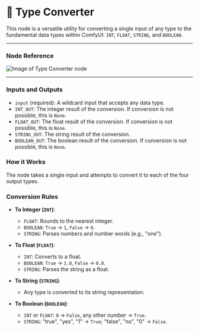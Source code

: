 # 🔄 Type Converter

This node is a versatile utility for converting a single input of any type to the fundamental data types within ComfyUI: `INT`, `FLOAT`, `STRING`, and `BOOLEAN`.

---

### Node Reference

![Image of Type Converter node](https://via.placeholder.com/800x200.png?text=Type+Converter+Node)

---

### Inputs and Outputs

-   `input` (required): A wildcard input that accepts any data type.
-   `INT_OUT`: The integer result of the conversion. If conversion is not possible, this is `None`.
-   `FLOAT_OUT`: The float result of the conversion. If conversion is not possible, this is `None`.
-   `STRING_OUT`: The string result of the conversion.
-   `BOOLEAN_OUT`: The boolean result of the conversion. If conversion is not possible, this is `None`.

### How it Works

The node takes a single input and attempts to convert it to each of the four output types.

### Conversion Rules

-   **To Integer (`INT`)**:
    -   `FLOAT`: Rounds to the nearest integer.
    -   `BOOLEAN`: `True` -> `1`, `False` -> `0`.
    -   `STRING`: Parses numbers and number words (e.g., "one").

-   **To Float (`FLOAT`)**:
    -   `INT`: Converts to a float.
    -   `BOOLEAN`: `True` -> `1.0`, `False` -> `0.0`.
    -   `STRING`: Parses the string as a float.

-   **To String (`STRING`)**:
    -   Any type is converted to its string representation.

-   **To Boolean (`BOOLEAN`)**:
    -   `INT` or `FLOAT`: `0` -> `False`, any other number -> `True`.
    -   `STRING`: "true", "yes", "1" -> `True`; "false", "no", "0" -> `False`.